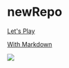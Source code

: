 # newRepo


[Let's Play](https://danpayne.info)

[With Markdown](http://google.com)

![](https://danpayne.info/static/media/portfolio4.53b0d557b2253f54a9b7.png)
